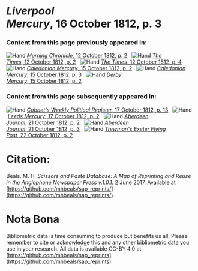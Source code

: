 # *Liverpool Mercury*, 16 October 1812, p. 3  
  
### Content from this page previously appeared in:  
![Hand](http://scissorsandpaste.net/wp-content/uploads/2017/06/smallhandpointer.png) [*Morning Chronicle*, 12 October 1812, p. 2](https://mhbeals.github.io/sap_html/Morning-Chronicle/Morning-Chronicle-12-October-1812-p-2)  
![Hand](http://scissorsandpaste.net/wp-content/uploads/2017/06/smallhandpointer.png) [*The Times*, 12 October 1812, p. 2](https://mhbeals.github.io/sap_html/The-Times/The-Times-12-October-1812-p-2)  
![Hand](http://scissorsandpaste.net/wp-content/uploads/2017/06/smallhandpointer.png) [*The Times*, 12 October 1812, p. 4](https://mhbeals.github.io/sap_html/The-Times/The-Times-12-October-1812-p-4)  
![Hand](http://scissorsandpaste.net/wp-content/uploads/2017/06/smallhandpointer.png) [*Caledonian Mercury*, 15 October 1812, p. 2](https://mhbeals.github.io/sap_html/Caledonian-Mercury/Caledonian-Mercury-15-October-1812-p-2)  
![Hand](http://scissorsandpaste.net/wp-content/uploads/2017/06/smallhandpointer.png) [*Caledonian Mercury*, 15 October 1812, p. 3](https://mhbeals.github.io/sap_html/Caledonian-Mercury/Caledonian-Mercury-15-October-1812-p-3)  
![Hand](http://scissorsandpaste.net/wp-content/uploads/2017/06/smallhandpointer.png) [*Derby Mercury*, 15 October 1812, p. 2](https://mhbeals.github.io/sap_html/Derby-Mercury/Derby-Mercury-15-October-1812-p-2)  
  
### Content from this page subsequently appeared in:  
![Hand](http://scissorsandpaste.net/wp-content/uploads/2017/06/smallhandpointer.png) [*Cobbet's Weekly Political Register*, 17 October 1812, p. 13](https://mhbeals.github.io/sap_html/Cobbet's-Weekly-Political-Register/Cobbet's-Weekly-Political-Register-17-October-1812-p-13)  
![Hand](http://scissorsandpaste.net/wp-content/uploads/2017/06/smallhandpointer.png) [*Leeds Mercury*, 17 October 1812, p. 2](https://mhbeals.github.io/sap_html/Leeds-Mercury/Leeds-Mercury-17-October-1812-p-2)  
![Hand](http://scissorsandpaste.net/wp-content/uploads/2017/06/smallhandpointer.png) [*Aberdeen Journal*, 21 October 1812, p. 2](https://mhbeals.github.io/sap_html/Aberdeen-Journal/Aberdeen-Journal-21-October-1812-p-2)  
![Hand](http://scissorsandpaste.net/wp-content/uploads/2017/06/smallhandpointer.png) [*Aberdeen Journal*, 21 October 1812, p. 3](https://mhbeals.github.io/sap_html/Aberdeen-Journal/Aberdeen-Journal-21-October-1812-p-3)  
![Hand](http://scissorsandpaste.net/wp-content/uploads/2017/06/smallhandpointer.png) [*Trewman's Exeter Flying Post*, 22 October 1812, p. 2](https://mhbeals.github.io/sap_html/Trewman's-Exeter-Flying-Post/Trewman's-Exeter-Flying-Post-22-October-1812-p-2)  


# Citation: 

Beals. M. H. *Scissors and Paste Database: A Map of Reprinting and Reuse in the Anglophone Newspaper Press v.1.0.1.* 2 June 2017. Available at [https://github.com/mhbeals/sap_reprints/](https://github.com/mhbeals/sap_reprints/). 

# Nota Bona

Bibliometric data is time consuming to produce but benefits us all. Please remember to cite or acknowledge this and any other bibliometric data you use in your research. All data is available CC-BY 4.0 at [https://github.com/mhbeals/sap_reprints](https://github.com/mhbeals/sap_reprints)